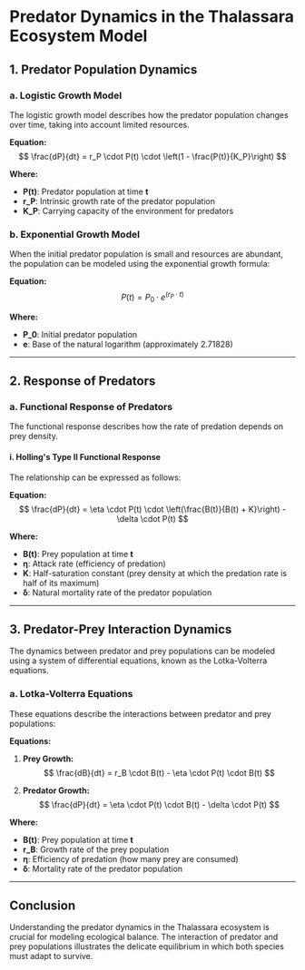 # Predator Dynamics in the Thalassara Ecosystem Model

## 1. Predator Population Dynamics

### a. Logistic Growth Model
The logistic growth model describes how the predator population changes over time, taking into account limited resources.

**Equation:**
$$
\frac{dP}{dt} = r_P \cdot P(t) \cdot \left(1 - \frac{P(t)}{K_P}\right)
$$

**Where:**
- **P(t)**: Predator population at time **t**  
- **r_P**: Intrinsic growth rate of the predator population  
- **K_P**: Carrying capacity of the environment for predators  

### b. Exponential Growth Model
When the initial predator population is small and resources are abundant, the population can be modeled using the exponential growth formula:

**Equation:**
$$
P(t) = P_0 \cdot e^{(r_P \cdot t)}
$$

**Where:**
- **P_0**: Initial predator population  
- **e**: Base of the natural logarithm (approximately 2.71828)  

---

## 2. Response of Predators

### a. Functional Response of Predators
The functional response describes how the rate of predation depends on prey density.

#### i. Holling's Type II Functional Response
The relationship can be expressed as follows:

**Equation:**
$$
\frac{dP}{dt} = \eta \cdot P(t) \cdot \left(\frac{B(t)}{B(t) + K}\right) - \delta \cdot P(t)
$$

**Where:**
- **B(t)**: Prey population at time **t**  
- **η**: Attack rate (efficiency of predation)  
- **K**: Half-saturation constant (prey density at which the predation rate is half of its maximum)  
- **δ**: Natural mortality rate of the predator population  

---

## 3. Predator-Prey Interaction Dynamics

The dynamics between predator and prey populations can be modeled using a system of differential equations, known as the Lotka-Volterra equations.

### a. Lotka-Volterra Equations
These equations describe the interactions between predator and prey populations:

**Equations:**
1. **Prey Growth:**
   $$
   \frac{dB}{dt} = r_B \cdot B(t) - \eta \cdot P(t) \cdot B(t)
   $$
   
2. **Predator Growth:**
   $$
   \frac{dP}{dt} = \eta \cdot P(t) \cdot B(t) - \delta \cdot P(t)
   $$

**Where:**
- **B(t)**: Prey population at time **t**  
- **r_B**: Growth rate of the prey population  
- **η**: Efficiency of predation (how many prey are consumed)  
- **δ**: Mortality rate of the predator population  

---

## Conclusion

Understanding the predator dynamics in the Thalassara ecosystem is crucial for modeling ecological balance. The interaction of predator and prey populations illustrates the delicate equilibrium in which both species must adapt to survive.
